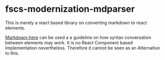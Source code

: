 # fscs-modernization-mdparser

This is merely a react based library on converting markdown to react elements.

[Markdown-here](https://github.com/adam-p/markdown-here) 
can be used a a guideline on how syntax conversation between elements may work. 
It is no React Component based Implementation nevertheless.
Therefore it cannot be seen as an Alternative to this.
